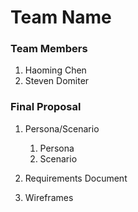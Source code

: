 # Team Name

### Team Members
1. Haoming Chen
2. Steven Domiter

### Final Proposal
1. Persona/Scenario
    1. Persona
    2. Scenario
2. Requirements Document

3. Wireframes






